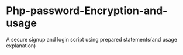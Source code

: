 # Php-password-Encryption-and-usage
A secure signup and login script using prepared statements(and usage explanation)

